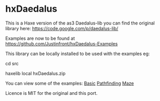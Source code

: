 hxDaedalus
==========

This is a Haxe version of the as3 Daedalus-lib you can find the original library here:
https://code.google.com/p/daedalus-lib/

Examples are now to be found at 
https://github.com/Justinfront/hxDaedalus-Examples

This library can be locally installed to be used with the examples eg:

cd src

haxelib local hxDaedalus.zip

You can view some of the examples:
[Basic](http://rawgit.com/Justinfront/hxDaedalus-Examples/master/hxDaedalus-Examples/web/DaedalusBasic.html)
[Pathfinding](http://rawgit.com/Justinfront/hxDaedalus-Examples/master/hxDaedalus-Examples/web/DaedalusPathfinding.html)
[Maze](http://rawgit.com/Justinfront/hxDaedalus-Examples/master/hxDaedalus-Examples/web/GridMazeDemo.html)

Licence is MIT for the original and this port.
